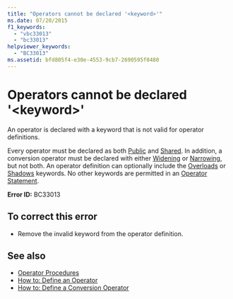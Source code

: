 ```yaml
---
title: "Operators cannot be declared '<keyword>'"
ms.date: 07/20/2015
f1_keywords: 
  - "vbc33013"
  - "bc33013"
helpviewer_keywords: 
  - "BC33013"
ms.assetid: bfd805f4-e30e-4553-9cb7-2690595f0480
---
```

# Operators cannot be declared '\<keyword>'
An operator is declared with a keyword that is not valid for operator definitions.  
  
 Every operator must be declared as both [Public](../language-reference/modifiers/public.md) and [Shared](../language-reference/modifiers/shared.md). In addition, a conversion operator must be declared with either [Widening](../language-reference/modifiers/widening.md) or [Narrowing](../language-reference/modifiers/narrowing.md), but not both. An operator definition can optionally include the [Overloads](../language-reference/modifiers/overloads.md) or [Shadows](../language-reference/modifiers/shadows.md) keywords. No other keywords are permitted in an [Operator Statement](../language-reference/statements/operator-statement.md).  
  
 **Error ID:** BC33013  
  
## To correct this error  
  
- Remove the invalid keyword from the operator definition.  
  
## See also

- [Operator Procedures](../programming-guide/language-features/procedures/operator-procedures.md)
- [How to: Define an Operator](../programming-guide/language-features/procedures/how-to-define-an-operator.md)
- [How to: Define a Conversion Operator](../programming-guide/language-features/procedures/how-to-define-a-conversion-operator.md)
